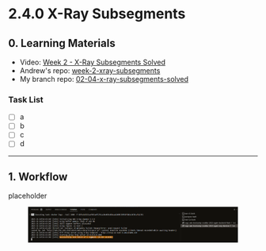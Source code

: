 # 2.4.0 X-Ray Subsegments

## 0. **Learning Materials**

* Video: [Week 2 - X-Ray Subsegments Solved](https://www.youtube.com/watch?v=4SGTW0Db5y0\&list=PLBfufR7vyJJ7k25byhRXJldB5AiwgNnWv\&index=35\&ab\_channel=ExamPro)
* Andrew's repo: [week-2-xray-subsegments](https://github.com/omenking/aws-bootcamp-cruddur-2023/tree/week-2-xray-subsegments)
* My branch repo: [02-04-x-ray-subsegments-solved](https://github.com/mariachiinajar/aws-bootcamp-cruddur-2023-again/tree/02-04-x-ray-subsegments-solved)

### Task List

* [ ] a
* [ ] b
* [ ] c
* [ ] d

***

## 1. Workflow

placeholder



<div data-full-width="true">

<figure><img src="../.gitbook/assets/image.png" alt=""><figcaption></figcaption></figure>

</div>

